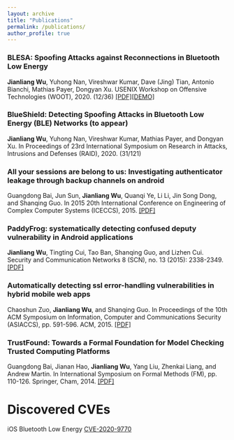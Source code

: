 ```yaml
---
layout: archive
title: "Publications"
permalink: /publications/
author_profile: true
---
```

### BLESA: Spoofing Attacks against Reconnections in Bluetooth Low Energy
**Jianliang Wu**, Yuhong Nan, Vireshwar Kumar, Dave (Jing) Tian, Antonio Bianchi, Mathias Payer, Dongyan Xu. USENIX Workshop on Offensive Technologies (WOOT), 2020. (12/36)
[[PDF]](https://github.com/allenjlw/allenjlw.github.io/blob/master/pdfpapers/blesa.pdf)[[DEMO]](https://allenjlw.github.io/portfolio/blesa_demo/)

### BlueShield: Detecting Spoofing Attacks in Bluetooth Low Energy (BLE) Networks (to appear)
**Jianliang Wu**, Yuhong Nan, Vireshwar Kumar, Mathias Payer, and Dongyan Xu. In Proceedings of 23rd International Symposium on Research in Attacks, Intrusions and Defenses (RAID), 2020. (31/121)

### All your sessions are belong to us: Investigating authenticator leakage through backup channels on android
Guangdong Bai, Jun Sun, **Jianliang Wu**, Quanqi Ye, Li Li, Jin Song Dong, and Shanqing Guo. In 2015 20th International Conference on Engineering of Complex Computer Systems (ICECCS), 2015.
[[PDF]](https://ieeexplore.ieee.org/abstract/document/7384230)

### PaddyFrog: systematically detecting confused deputy vulnerability in Android applications
**Jianliang Wu**, Tingting Cui, Tao Ban, Shanqing Guo, and Lizhen Cui. Security and Communication Networks 8 (SCN), no. 13 (2015): 2338-2349.
[[PDF]]((https://onlinelibrary.wiley.com/doi/full/10.1002/sec.1179))

### Automatically detecting ssl error-handling vulnerabilities in hybrid mobile web apps
Chaoshun Zuo, **Jianliang Wu**, and Shanqing Guo. In Proceedings of the 10th ACM Symposium on Information, Computer and Communications Security (ASIACCS), pp. 591-596. ACM, 2015.
[[PDF]](https://dl.acm.org/citation.cfm?id=2714583)

### TrustFound: Towards a Formal Foundation for Model Checking Trusted Computing Platforms
Guangdong Bai, Jianan Hao, **Jianliang Wu**, Yang Liu, Zhenkai Liang, and Andrew Martin. In International Symposium on Formal Methods (FM), pp. 110-126. Springer, Cham, 2014.
[[PDF]](https://link.springer.com/chapter/10.1007/978-3-319-06410-9_8)

# Discovered CVEs
iOS Bluetooth Low Energy [CVE-2020-9770](https://support.apple.com/en-us/HT211102)
